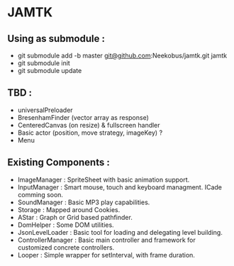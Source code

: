 JAMTK
=====

Using as submodule :
--------------------

* git submodule add -b master  git@github.com:Neekobus/jamtk.git jamtk
* git submodule init
* git submodule update

TBD : 
-----
 * universalPreloader
 * BresenhamFinder (vector array as response)
 * CenteredCanvas (on resize) & fullscreen handler
 * Basic actor (position, move strategy, imageKey) ?
 * Menu

Existing Components : 
---------------------

* ImageManager : SpriteSheet with basic animation support.
* InputManager : Smart mouse, touch and keyboard managment. ICade comming soon.
* SoundManager : Basic MP3 play capabilities.
* Storage : Mapped around Cookies.
* AStar : Graph or Grid based pathfinder. 
* DomHelper : Some DOM utilities.
* JsonLevelLoader : Basic tool for loading and delegating level building.
* ControllerManager : Basic main controller and framework for customized concrete controllers.
* Looper : Simple wrapper for setInterval, with frame duration.

